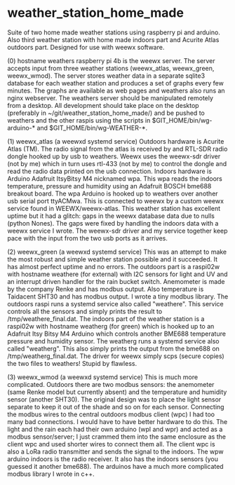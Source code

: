# weather_station_home_made
Suite of two home made weather stations using raspberry pi and arduino.  Also third weather station with home made indoors part and Acurite Atlas outdoors part.  Designed for use with weewx software.  

(0) hostname weathers raspberry pi 4b is the weewx server.
The server accepts input from three weather stations (weewx_atlas, weewx_green, weewx_wmod).  The server stores weather data in a separate sqlite3 database for each weather station and produces a set of graphs every few minutes.  The graphs are available as web pages and weathers also runs an nginx webserver.  The weathers server should be manipulated remotely from a desktop.  All development should take place on the desktop (preferably in ~/git/weather_station_home_made/) and be pushed to weathers and the other raspis using the scripts in $GIT_HOME/bin/wg-arduino-* and $GIT_HOME/bin/wg-WEATHER-*.

(1) weewx_atlas (a weewxd systemd service)
Outdoors hardware is Acurite Atlas (TM).  The radio signal from the atlas is received by and RTL-SDR radio dongle hooked up by usb to weathers.  Weewx uses the weewx-sdr driver (not by me) which in turn uses rtl-433 (not by me) to control the dongle and read the radio data printed on the usb connection.  Indoors hardware is Arduino Adafruit ItsyBitsy M4 nicknamed wpa.  This wpa reads the indoors temperature, pressure and humidity using an Adafruit BOSCH bme688 breakout board.  The wpa Arduino is hooked up to weathers over another usb serial port ttyACMwa.  This is connected to weewx by a custom weewx service found in WEEWX/weewx-atlas.  This weather station has excellent uptime but it had a glitch:  gaps in the weewx database data due to nulls (python Nones).  The gaps were fixed by handling the indoors data with a weewx service I wrote.  The weewx-sdr driver and my service together keep pace with the input from the two usb ports as it arrives.

(2) weewx_green (a weewxd systemd service)
This was an attempt to make the most robust and simple weather station possible and it succeeded.  It has almost perfect uptime and no errors.
The outdoors part is a raspi02w with hostname weathere (for external) with I2C sensors for light and UV and an interrupt driven handler for the rain bucket switch.  Anemometer is made by the company Renke and has modbus output.  Also temperature is Taidacent SHT30 and has modbus output.  I wrote a tiny modbus library.  The outdoors raspi runs a systemd service also called "weathere".  This service controls all the sensors and simply prints the result to /tmp/weathere_final.dat.  The indoors part of the weather station is a raspi02w with hostname weatherg (for green) which is hooked up to an Adafruit Itsy Bitsy M4 Arduino which controls another BME688 temperature pressure and humidity sensor.  The weatherg runs a systemd service also called "weatherg".  This also simply prints the output from the bme688 on /tmp/weatherg_final.dat.  The driver for weewx simply scps (secure copies) the two files to weathers!  Stupid by flawless.

(3) weewx_wmod (a weewxd systemd service)
This is much more complicated.  Outdoors there are two modbus sensors:  the anemometer (same Renke model but currently absent) and the temperature and humidity sensor (another SHT30).  The original design was to place the light sensor separate to keep it out of the shade and so on for each sensor.  Connecting the modbus wires to the central outdoors modbus client (wpc) I had too many bad connections.  I would have to have better hardware to do this.  The light and the rain each had their own arduino (wpl and wpr) and acted as a modbus sensor/server; I just crammed them into the same enclosure as the client wpc and used shorter wires to connect them all.  The client wpc is also a LoRa radio transmitter and sends the signal to the indoors.  The wpw arduino indoors is the radio receiver.  It also has the indoors sensors (you guessed it another bme688).  The arduinos  have a much more complicated modbus library I wrote in c++.
